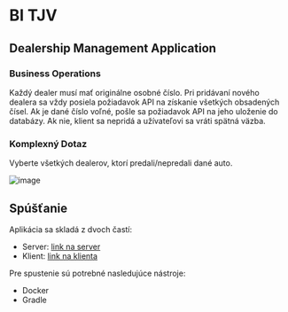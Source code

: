 # BI TJV

## Dealership Management Application

### Business Operations
Každý dealer musí mať originálne osobné číslo. Pri pridávaní nového dealera sa vždy posiela požiadavok API na získanie všetkých obsadených čísel. Ak je dané číslo voľné, pošle sa požiadavok API na jeho uloženie do databázy. Ak nie, klient sa nepridá a užívateľovi sa vráti spätná väzba.

### Komplexný Dotaz
Vyberte všetkých dealerov, ktorí predali/nepredali dané auto.

![image](/uploads/c45455e151ce6a0fb60799f5733b4c52/image.png)

## Spúšťanie

Aplikácia sa skladá z dvoch častí:
- Server: [link na server](https://gitlab.fit.cvut.cz/mackaada/BI-TJV/-/tree/master/cardatabase)
- Klient: [link na klienta](https://gitlab.fit.cvut.cz/mackaada/BI-TJV/-/tree/master/client-frontend)

Pre spustenie sú potrebné nasledujúce nástroje:
- Docker
- Gradle



